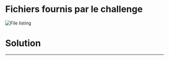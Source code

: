 # Fichiers fournis par le challenge

![File listing](https://user-images.githubusercontent.com/106856367/226144187-acd3aa1d-94cd-4dd5-9736-d7ab581830d1.png)


# Solution 
___
